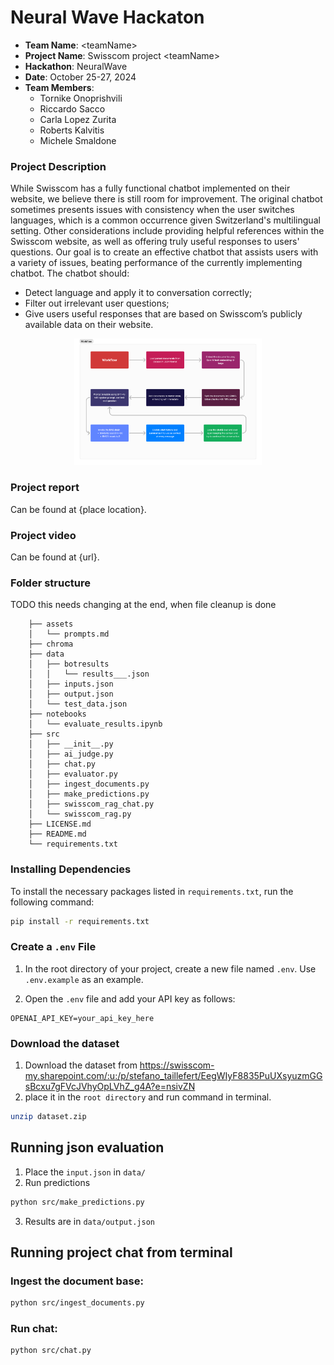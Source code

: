 # Neural Wave Hackaton
- **Team Name**: \<teamName\>
- **Project Name**: Swisscom project \<teamName\>
- **Hackathon**: NeuralWave 
- **Date**: October 25-27, 2024
- **Team Members**:
    - Tornike Onoprishvili
    - Riccardo Sacco
    - Carla Lopez Zurita
    - Roberts Kalvitis
    - Michele Smaldone

### Project Description
While Swisscom has a fully functional chatbot implemented on their website, we believe there is still room for improvement. The original chatbot sometimes presents issues with consistency when the user switches languages, which is a common occurrence given Switzerland's multilingual setting. Other considerations include providing helpful references within the Swisscom website, as well as offering truly useful responses to users' questions. Our goal is to create an effective chatbot that assists users with a variety of issues, beating performance of the currently implementing chatbot. The chatbot should:
- Detect language and apply it to conversation correctly;
- Filter out irrelevant user questions;
- Give users useful responses that are based on Swisscom’s publicly available data on their website.    

<div style="text-align: center;">
  <img src="assets/workflow.png" alt="Workflow" width="300"/>
</div>

### Project report
Can be found at {place location}.

### Project video
Can be found at {url}.


### Folder structure
TODO this needs changing at the end, when file cleanup is done
```text
    ├── assets
    │   └── prompts.md
    ├── chroma
    ├── data
    │   ├── botresults
    │   │   └── results___.json
    │   ├── inputs.json
    │   ├── output.json
    │   └── test_data.json
    ├── notebooks
    │   └── evaluate_results.ipynb
    ├── src
    │   ├── __init__.py
    │   ├── ai_judge.py
    │   ├── chat.py
    │   ├── evaluator.py
    │   ├── ingest_documents.py
    │   ├── make_predictions.py
    │   ├── swisscom_rag_chat.py
    │   └── swisscom_rag.py
    ├── LICENSE.md
    ├── README.md
    └── requirements.txt
```

### Installing Dependencies
To install the necessary packages listed in `requirements.txt`, run the following command:

```bash
pip install -r requirements.txt
```

### Create a `.env` File

1. In the root directory of your project, create a new file named `.env`. Use `.env.example` as an example.
   
2. Open the `.env` file and add your API key as follows:

```plaintext
OPENAI_API_KEY=your_api_key_here
```

### Download the dataset
1. Download the dataset from https://swisscom-my.sharepoint.com/:u:/p/stefano_taillefert/EegWIyF8835PuUXsyuzmGGsBcxu7gFVcJVhyOpLVhZ_g4A?e=nsivZN
2. place it in the `root directory` and run command in terminal.
```bash
unzip dataset.zip
```
## Running json evaluation

1. Place the `input.json` in `data/ `
2. Run predictions
```bash
python src/make_predictions.py
```
3. Results are in `data/output.json`



## Running project chat from terminal




### Ingest the document base:
```bash
python src/ingest_documents.py
```

### Run chat:

```bash
python src/chat.py
```



